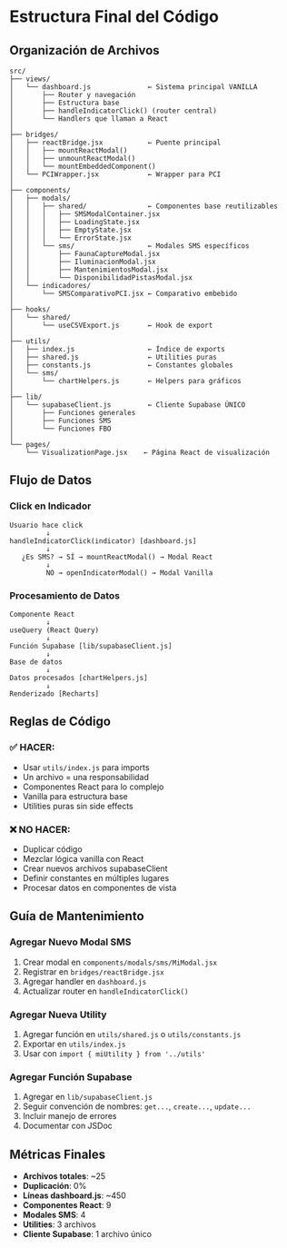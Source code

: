 # Estructura Final del Código

## Organización de Archivos

```
src/
├── views/
│   └── dashboard.js              ← Sistema principal VANILLA
│       ├── Router y navegación
│       ├── Estructura base
│       ├── handleIndicatorClick() (router central)
│       └── Handlers que llaman a React
│
├── bridges/
│   ├── reactBridge.jsx           ← Puente principal
│   │   ├── mountReactModal()
│   │   ├── unmountReactModal()
│   │   └── mountEmbeddedComponent()
│   └── PCIWrapper.jsx            ← Wrapper para PCI
│
├── components/
│   ├── modals/
│   │   ├── shared/               ← Componentes base reutilizables
│   │   │   ├── SMSModalContainer.jsx
│   │   │   ├── LoadingState.jsx
│   │   │   ├── EmptyState.jsx
│   │   │   └── ErrorState.jsx
│   │   └── sms/                  ← Modales SMS específicos
│   │       ├── FaunaCaptureModal.jsx
│   │       ├── IluminacionModal.jsx
│   │       ├── MantenimientosModal.jsx
│   │       └── DisponibilidadPistasModal.jsx
│   └── indicadores/
│       └── SMSComparativoPCI.jsx ← Comparativo embebido
│
├── hooks/
│   └── shared/
│       └── useCSVExport.js       ← Hook de export
│
├── utils/
│   ├── index.js                  ← Índice de exports
│   ├── shared.js                 ← Utilities puras
│   ├── constants.js              ← Constantes globales
│   └── sms/
│       └── chartHelpers.js       ← Helpers para gráficos
│
├── lib/
│   └── supabaseClient.js         ← Cliente Supabase ÚNICO
│       ├── Funciones generales
│       ├── Funciones SMS
│       └── Funciones FBO
│
└── pages/
    └── VisualizationPage.jsx    ← Página React de visualización
```

## Flujo de Datos

### Click en Indicador

```
Usuario hace click
         ↓
handleIndicatorClick(indicator) [dashboard.js]
         ↓
   ¿Es SMS? → SÍ → mountReactModal() → Modal React
         ↓
         NO → openIndicatorModal() → Modal Vanilla
```

### Procesamiento de Datos

```
Componente React
         ↓
useQuery (React Query)
         ↓
Función Supabase [lib/supabaseClient.js]
         ↓
Base de datos
         ↓
Datos procesados [chartHelpers.js]
         ↓
Renderizado [Recharts]
```

## Reglas de Código

### ✅ HACER:
- Usar `utils/index.js` para imports
- Un archivo = una responsabilidad
- Componentes React para lo complejo
- Vanilla para estructura base
- Utilities puras sin side effects

### ❌ NO HACER:
- Duplicar código
- Mezclar lógica vanilla con React
- Crear nuevos archivos supabaseClient
- Definir constantes en múltiples lugares
- Procesar datos en componentes de vista

## Guía de Mantenimiento

### Agregar Nuevo Modal SMS

1. Crear modal en `components/modals/sms/MiModal.jsx`
2. Registrar en `bridges/reactBridge.jsx`
3. Agregar handler en `dashboard.js`
4. Actualizar router en `handleIndicatorClick()`

### Agregar Nueva Utility

1. Agregar función en `utils/shared.js` o `utils/constants.js`
2. Exportar en `utils/index.js`
3. Usar con `import { miUtility } from '../utils'`

### Agregar Función Supabase

1. Agregar en `lib/supabaseClient.js`
2. Seguir convención de nombres: `get...`, `create...`, `update...`
3. Incluir manejo de errores
4. Documentar con JSDoc

## Métricas Finales

- **Archivos totales**: ~25
- **Duplicación**: 0%
- **Líneas dashboard.js**: ~450
- **Componentes React**: 9
- **Modales SMS**: 4
- **Utilities**: 3 archivos
- **Cliente Supabase**: 1 archivo único
